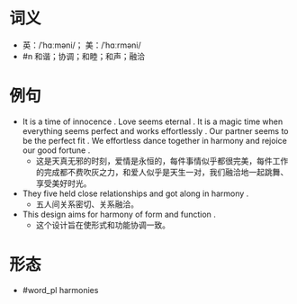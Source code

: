 # 词义
- 英：/ˈhɑːməni/； 美：/ˈhɑːrməni/
- #n 和谐；协调；和睦；和声；融洽
# 例句
- It is a time of innocence . Love seems eternal . It is a magic time when everything seems perfect and works effortlessly . Our partner seems to be the perfect fit . We effortless dance together in harmony and rejoice our good fortune .
	- 这是天真无邪的时刻，爱情是永恒的，每件事情似乎都很完美，每件工作的完成都不费吹灰之力，和爱人似乎是天生一对，我们融洽地一起跳舞、享受美好时光。
- They five held close relationships and got along in harmony .
	- 五人间关系密切、关系融洽。
- This design aims for harmony of form and function .
	- 这个设计旨在使形式和功能协调一致。
# 形态
- #word_pl harmonies
